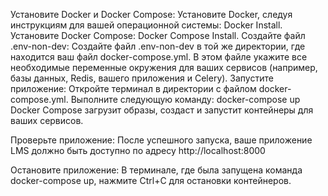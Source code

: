 Установите Docker и Docker Compose:
Установите Docker, следуя инструкциям для вашей операционной системы: Docker Install.
Установите Docker Compose: Docker Compose Install.
Создайте файл .env-non-dev:
Создайте файл .env-non-dev в той же директории, где находится ваш файл docker-compose.yml. В этом файле укажите все необходимые переменные окружения для ваших сервисов (например, базы данных, Redis, вашего приложения и Celery).
Запустите приложение:
Откройте терминал в директории с файлом docker-compose.yml.
Выполните следующую команду:
    docker-compose up
Docker Compose загрузит образы, создаст и запустит контейнеры для ваших сервисов.

Проверьте приложение:
После успешного запуска, ваше приложение LMS должно быть доступно по адресу http://localhost:8000

Остановите приложение:
В терминале, где была запущена команда docker-compose up, нажмите Ctrl+C для остановки контейнеров.